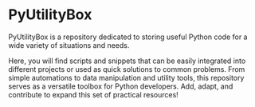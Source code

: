 # PyUtilityBox

PyUtilityBox is a repository dedicated to storing useful Python code for a wide variety of situations and needs. 

Here, you will find scripts and snippets that can be easily integrated into different projects or used as quick solutions to common problems. 
From simple automations to data manipulation and utility tools, this repository serves as a versatile toolbox for Python developers. 
Add, adapt, and contribute to expand this set of practical resources!
